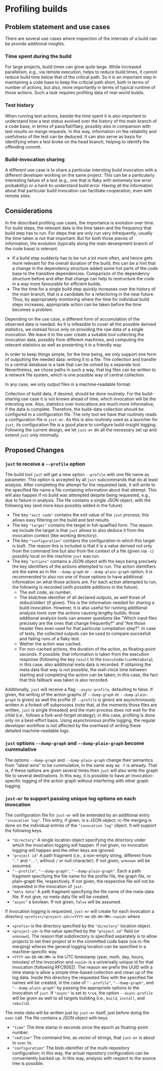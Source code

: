 # Profiling builds

## Problem statement and use cases

There are several use cases where inspection of the internals of
a build can be provide additional insights.

### Time spent during the build

For large projects, build times can grow quite large. While increased
parallelism, e.g., via remote execution, helps to reduce build
times, it cannot reduce build time below that of the critical path.
So it is an important step in maintaining a code base to keep the
criticial path short, both in terms of number of actions, but also,
more importantly in terms of typical runtime of those actions. Such
a task requires profiling data of real-world builds.

### Test history

When running test actions, beside the time spent it is also important
to understand how a test status evolved over the history of the
main branch of a code base, in terms of pass/fail/flaky, possibly
also in comparison with test results on merge requests. In this
way, information on the reliability and usefulness of the test can
be deduced. It can also serve as basis for identifying when a test
broke on the head branch, helping to identify the offending commit.

### Build-invocation sharing

A different use case is to share a particular intersting build
invocation with a different developer working on the same project.
This can be a particularly interesting failure of a test (e.g.,
one that is flaky with extremely low error probability) or a
hard-to-understand build error. Having all the information about
that particular build invocation can facilitate cooperation, even
with remote sites.

## Considerations

In the described profiling use cases, the importance is evolution
over time. For build steps, the relevant data is the time taken and
the frequency that build step has to run. For steps that are only
run very infrequently, usually the time taken is not that important.
But for both those pieces of information, the evolution (typically
along the main deveopment branch of the code base) is relevant.
 - If a build step suddenly has to be run a lot more often, and hence
   gets more relevant for the overall duration of the build, this
   can be a hint that a change in the dependency structure added
   some hot parts of the code base to the transitive dependencies.
   Comparison of the dependency structure before and after that
   change can help to restructure the code in a way more favourable
   for efficient builds.
 - The the time for a single build step quickly increases over the
   history of the main branch, that is a candidate for a refactoring
   in the near future. Thus, by appropriately monitoring where the
   time for individual build steps increases, appropriate action
   can be taken before the time becomes a problem.

Depending on the use case, a different form of accumulation of
the observed data is needed. As it is infeasible to cover all the
possible derived statistics, we instead focus only on providing
the raw data of a single invocation. We leave it to the user create
a suitable tool collecting the invocation data, possibly from
different machines, and computing the relevant statistics as well
as presenting it in a friendly way.

In order to keep things simple, for the time being, we only support
one form of outputting the needed data: writing it to a file. The
collection and transfer to a central database is a task that can be
solved by a separate tool. Nevertheless, we chose paths in such a
way, that log files can be written to a network file system, which
is one possible way of central collection.

In any case, we only output files in a machine-readable format.

Collection of build data, if desired, should be done routinely.
For the build-sharing use case it is not known ahead of time,
which invocation will be the intersting one. Also, statistics over
invocations are much more informative, if the data is complete.
Therefore, the build-data collection should be configured in a
configuration file. The only tool we have that routinely reads a
configuration file is `just-mr`. As this is also routinely used
as a launcher for `just`, its configuration file is a good place
to configure build-insight logging. Following the current design,
we let `just-mr` do all the necessary set up and extend `just`
only minimally.

## Proposed Changes

### `just` to receive a `--profile` option

The build tool `just` will get a new option `--profile` with one
file name as parameter. This option is accepted by all `just`
subcommands that do at least analysis. After completing the attempt
for the requested task, it will write to the specified file name
a file containing information about that attempt. This will also
happen if no build was attempted despite being requested, e.g., due
to failure in analysis. The file contains a single JSON object, with
the following key (and more keys possibly added in the future).
 - The key `"exit code"` contains the exit value of the `just`
   process; this allows easy filtering on the build and test results.
 - The key `"target"` contains the target in full-qualified form.
   The reason we include the target is that `just` allows to also
   deduce it from the invocation context (like working directory).
 - The key `"configuration"` contains the configuration in which
   this target is built. The reason this is included is that it
   is a value derived not only from the command line but also from
   the context of a file (given via `-c`) possibly local on the
   machine `just` was run.
 - The key `"actions"` contains a JSON object with the keys being
   precisely the key identifiers of the actions attempted to run.
   The action identifiers are the same as in the `--dump-graph` or
   `--dump-plain-graph` option; it is recommended to also run one
   of those options to have additional information on what those
   actions are. For each action attempted to run, the following is
   recorded (with possible additions in the future).
    - The exit code, as number.
    - The blob/tree identifier of all declared outputs, as well
      those of stdout/stderr (if given). This is the information
      needed for sharing a build invocation. However, it is also
      useful for running additional analysis tools over the actions
      causing lengthy builds; those additional analysis tools can
      answer questions like "Which input files precisely are the
      ones that change frequently?" and "Are those header files
      even used for that particular compilation step?". In case of
      tests, the collected outputs can be used to compare succesfull
      and failing runs of a flaky test.
    - Wether the action was cached.
    - For non-cached actions, the duration of the action, as
      floating-point seconds. If possible, that information is taken
      from the execution response (following the key `result` to
      the `ExecutedActionMetaData`); in this case, also additional
      meta data is recorded. If obtaining the meta data that way
      is not possible, the wall-clock time between starting and
      completing the action can be taken; in this case, the fact
      that this fallback was taken is also recorded.

Additionally, `just` will receive a flag `--async-profile`,
defaulting to false. If given, the writing of the action graphs (if
`--dump-graph` or `--dump-plain-graph` is given) as well the profile (if
`--profile` is given) are asynchronously written in a forked-off
subprocess (note that, at the moments those files are written,
`just` is single threaded) and the main process does not wait for
the child (i.e., follows a fork-and-forget strategy); in this case,
profiling is done only on a best-effort basis. Using asynchronous
profile logging, the regular developer workflow is not affected by
the overhead of writing these detailed machine-readable logs.

### `just` options `--dump-graph` and `--dump-plain-graph` become cummulative

The options `--dump-graph` and `--dump-plain-graph` change their
semantics from "latest wins" to be cummulative, in the same way as
`-f` is already. That is, if these options are given several times
then `just` will also write the graph file to several destinations.
In this way, it is possible to have an invocation-specific logging
of the action graph without interfering with other graph logging.

### `just-mr` to support passing unique log options on each invocation

The configuration file for `just-mr` will be extended by an
additional entry `"invocation log"`. This entry, if given, is a
JSON object; rc-file merging is done on the individual entries of
the `"invocation log"` object. It will support the following keys.
 - `"directory"` A single location object specifying the directory
   under which the invocation logging will happen. If not given, no
   invocation logging will happen and the other keys are ignored.
 - `"project id"` A path fragment (i.e., a non-empty string, different
   from `"."` and `".."`, without `/` or null character). If not
   given, `unknown` will be assumed.
 - `"--profile"`, `"--dump-graph"`, `"--dump-plain-graph"`. Each a
   path fragment specifying the file name for the profile file, the
   graph file, or plain-graph file, respectively. If not given, the
   respective file will not be requested in the invocation of `just`.
 - `"meta data"` A path fragment specifying the file name of the
   meta-data file. If not give, no meta-data file will be created.
 - `"async"` a boolean. If not given, `false` will be assumed.

If invocation logging is requested, `just-mr` will create for each invocation
a directory `<prefix>/<project-id>/<YYYY-mm-DD-HH:MM>-<uuid>` where
 - `<prefix>` is the directory specified by the `"directory"`
   location object.
 - `<project-id>` is the value specified by the `"project id"`
   field (or `unknown`). The reason that subdirectory is specified
   separately is to allow projects to set their project id in the
   committed code base (via rc-file merging) wheras the general
   logging location can be specified in a machine-specific way.
 - `<YYYY-mm-DD-HH:MM>` is the UTC timestamp (year, moth, day,
   hours, minutes) of the invocation and `<uuid>` is a universally
   unique id for that invocation (following RFC9562). The reason we
   prefix the UUID with a time stamp is allow a simple time-based
   collection and clean up of the log data.
Inside this directory the requested files with the specified file
names will be created, in the case of `"--profile"`, `"--dump-graph"`,
and `"--dump-plain-graph"` by passing the appropriate options to
the invocation of `just`. If `"async"` is set to `true`, the option
`--async-profile` will be given as well to all targets building (i.e.,
`build`, `install`, and `rebuild`).

The meta-data will be written just by `just-mr` itself, just before
doing the `exec` call. The file contains a JSON object with keys
 - `"time"` The time stamp in seconds since the epoch as
   floating-point number.
 - `"cmdline"` The command line, as vector of strings, that `just-mr`
   is about to `exec` to.
 - `"configuration"` The blob-identifier of the multi-repository
   configuration; in this way, the actual repository configuration
   can be conveniently backed up. In this way, analysis with respect
   to the source tree is possible.
